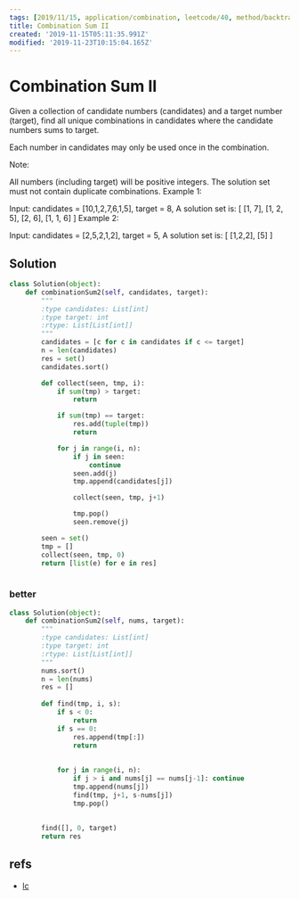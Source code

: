 ```yaml
---
tags: [2019/11/15, application/combination, leetcode/40, method/backtrack]
title: Combination Sum II
created: '2019-11-15T05:11:35.991Z'
modified: '2019-11-23T10:15:04.165Z'
---
```


# Combination Sum II

Given a collection of candidate numbers (candidates) and a target number (target), find all unique combinations in candidates where the candidate numbers sums to target.

Each number in candidates may only be used once in the combination.

Note:

All numbers (including target) will be positive integers.
The solution set must not contain duplicate combinations.
Example 1:

Input: candidates = [10,1,2,7,6,1,5], target = 8,
A solution set is:
[
  [1, 7],
  [1, 2, 5],
  [2, 6],
  [1, 1, 6]
]
Example 2:

Input: candidates = [2,5,2,1,2], target = 5,
A solution set is:
[
  [1,2,2],
  [5]
]

## Solution

```python
class Solution(object):
    def combinationSum2(self, candidates, target):
        """
        :type candidates: List[int]
        :type target: int
        :rtype: List[List[int]]
        """
        candidates = [c for c in candidates if c <= target]
        n = len(candidates)
        res = set()
        candidates.sort()

        def collect(seen, tmp, i):
            if sum(tmp) > target:
                return

            if sum(tmp) == target:
                res.add(tuple(tmp))
                return

            for j in range(i, n):
                if j in seen:
                    continue
                seen.add(j)
                tmp.append(candidates[j])

                collect(seen, tmp, j+1)

                tmp.pop()
                seen.remove(j)

        seen = set()
        tmp = []
        collect(seen, tmp, 0)
        return [list(e) for e in res]
        
```

### better

```python
class Solution(object):
    def combinationSum2(self, nums, target):
        """
        :type candidates: List[int]
        :type target: int
        :rtype: List[List[int]]
        """
        nums.sort()
        n = len(nums)
        res = []
        
        def find(tmp, i, s):
            if s < 0:
                return
            if s == 0:
                res.append(tmp[:])
                return
            
            
            for j in range(i, n):
                if j > i and nums[j] == nums[j-1]: continue
                tmp.append(nums[j])
                find(tmp, j+1, s-nums[j])
                tmp.pop()
        
        
        find([], 0, target)
        return res
```

## refs

* [lc](https://leetcode.com/problems/combination-sum-ii/)


